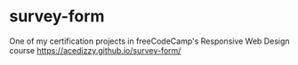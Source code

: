 # survey-form
One of my certification projects in freeCodeCamp's Responsive Web Design course
https://acedizzy.github.io/survey-form/
